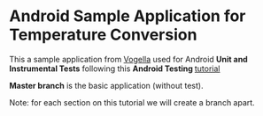 # Android Sample Application for Temperature Conversion

This a sample application from [Vogella](http://www.vogella.com/tutorials/Android/article.html#tutorialtemperature) used for Android <b>Unit and Instrumental Tests</b> following this <b>Android Testing </b> [tutorial](http://www.vogella.com/tutorials/AndroidTesting/article.html#androidtesting)

<b>Master branch</b> is the basic application (without test).

Note: for each section on this tutorial we will create a branch apart.

